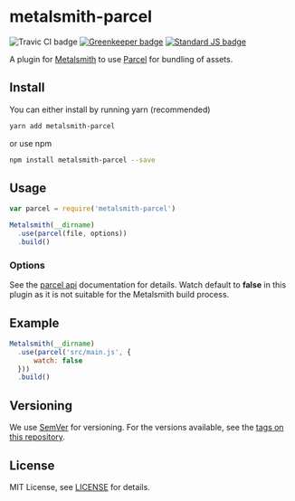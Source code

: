 # metalsmith-parcel

![Travic CI badge][travis badge]
[![Greenkeeper badge][greenkeeper badge]][greenkeeper]
[![Standard JS badge][standard badge]][standard]

A plugin for [Metalsmith][metalsmith] to use [Parcel][parcel] for bundling of assets.

## Install

You can either install by running yarn (recommended)

```bash
yarn add metalsmith-parcel
```

or use npm

```bash
npm install metalsmith-parcel --save
```

## Usage

```js
var parcel = require('metalsmith-parcel')

Metalsmith(__dirname)
  .use(parcel(file, options))
  .build()
```

### Options

See the [parcel api][parcel api] documentation for details. Watch default to **false** in this plugin as it is not suitable for the Metalsmith build process.

## Example

```js
Metalsmith(__dirname)
  .use(parcel('src/main.js', {
      watch: false
  }))
  .build()
```

## Versioning

We use [SemVer][semver] for versioning. For the versions available, see the [tags on this repository][tags].

## License

MIT License, see [LICENSE][license] for details.

[travis badge]: https://travis-ci.com/dahnielson/metalsmith-parcel.svg?branch=master
[greenkeeper badge]: https://badges.greenkeeper.io/dahnielson/metalsmith-parcel.svg
[greenkeeper]: https://greenkeeper.io
[standard badge]: https://img.shields.io/badge/code%20style-standard-brightgreen.svg
[standard]: https://github.com/standard/standard

[metalsmith]: http://www.metalsmith.io/
[parcel]: https://parceljs.org/
[parcel api]: https://parceljs.org/api.html
[semver]: http://semver.org/
[tags]: https://github.com/dahnielson/parcel-plugin-workbox/tags
[license]: https://github.com/dahnielson/metalsmith-parcel/blob/master/LICENSE.md
